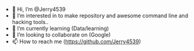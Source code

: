 - 👋 Hi, I’m @Jerry4539
- 👀 I’m interested in to make repository and awesome command line and hacking tools.. 
- 🌱 I’m currently learning (Data/learning) 
- 💞️ I’m looking to collaborate on (Google) 
- 📫 How to reach me (https://github.com/Jerry4539) 

<!---
Jerry4539/Jerry4539 is a ✨ special ✨ repository because its `README.md` (this file) appears on your GitHub profile.
You can click the Preview link to take a look at your changes.
--->
